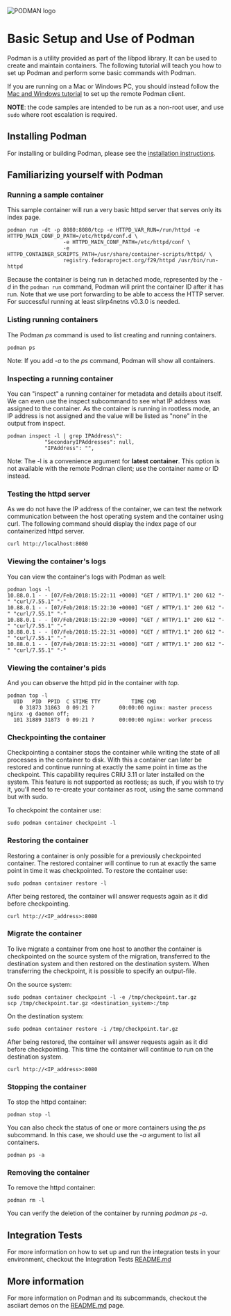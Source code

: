![PODMAN logo](https://raw.githubusercontent.com/containers/common/main/logos/podman-logo-full-vert.png)

# Basic Setup and Use of Podman
Podman is a utility provided as part of the libpod library.  It can be used to create and maintain
containers. The following tutorial will teach you how to set up Podman and perform some basic
commands with Podman.

If you are running on a Mac or Windows PC, you should instead follow the [Mac and Windows tutorial](https://github.com/containers/podman/blob/main/docs/tutorials/mac_win_client.md)
to set up the remote Podman client.

**NOTE**: the code samples are intended to be run as a non-root user, and use `sudo` where
root escalation is required.

## Installing Podman

For installing or building Podman, please see the [installation instructions](https://podman.io/getting-started/installation).

## Familiarizing yourself with Podman

### Running a sample container
This sample container will run a very basic httpd server that serves only its index
page.
```console
podman run -dt -p 8080:8080/tcp -e HTTPD_VAR_RUN=/run/httpd -e HTTPD_MAIN_CONF_D_PATH=/etc/httpd/conf.d \
                  -e HTTPD_MAIN_CONF_PATH=/etc/httpd/conf \
                  -e HTTPD_CONTAINER_SCRIPTS_PATH=/usr/share/container-scripts/httpd/ \
                  registry.fedoraproject.org/f29/httpd /usr/bin/run-httpd
```
Because the container is being run in detached mode, represented by the *-d* in the `podman run` command, Podman
will print the container ID after it has run. Note that we use port forwarding to be able to
access the HTTP server. For successful running at least slirp4netns v0.3.0 is needed.

### Listing running containers
The Podman *ps* command is used to list creating and running containers.
```console
podman ps
```

Note: If you add *-a* to the *ps* command, Podman will show all containers.
### Inspecting a running container
You can "inspect" a running container for metadata and details about itself.  We can even use
the inspect subcommand to see what IP address was assigned to the container. As the container is running in rootless mode, an IP address is not assigned and the value will be listed as "none" in the output from inspect.
```console
podman inspect -l | grep IPAddress\":
            "SecondaryIPAddresses": null,
            "IPAddress": "",
```

Note: The -l is a convenience argument for **latest container**. This option is not available with the remote Podman client; use the container name or ID instead.

### Testing the httpd server
As we do not have the IP address of the container, we can test the network communication between the host
operating system and the container using curl. The following command should display the index page of our
containerized httpd server.
```console
curl http://localhost:8080
```

### Viewing the container's logs
You can view the container's logs with Podman as well:
```console
podman logs -l
10.88.0.1 - - [07/Feb/2018:15:22:11 +0000] "GET / HTTP/1.1" 200 612 "-" "curl/7.55.1" "-"
10.88.0.1 - - [07/Feb/2018:15:22:30 +0000] "GET / HTTP/1.1" 200 612 "-" "curl/7.55.1" "-"
10.88.0.1 - - [07/Feb/2018:15:22:30 +0000] "GET / HTTP/1.1" 200 612 "-" "curl/7.55.1" "-"
10.88.0.1 - - [07/Feb/2018:15:22:31 +0000] "GET / HTTP/1.1" 200 612 "-" "curl/7.55.1" "-"
10.88.0.1 - - [07/Feb/2018:15:22:31 +0000] "GET / HTTP/1.1" 200 612 "-" "curl/7.55.1" "-"
```

### Viewing the container's pids
And you can observe the httpd pid in the container with *top*.
```console
podman top -l
  UID   PID  PPID  C STIME TTY          TIME CMD
    0 31873 31863  0 09:21 ?        00:00:00 nginx: master process nginx -g daemon off;
  101 31889 31873  0 09:21 ?        00:00:00 nginx: worker process
```

### Checkpointing the container
Checkpointing a container stops the container while writing the state of all processes in the container to disk.
With this a container can later be restored and continue running at exactly the same point in time as the
checkpoint. This capability requires CRIU 3.11 or later installed on the system.
This feature is not supported as rootless; as such, if you wish to try it, you'll need to re-create your container as root, using the same command but with sudo.

To checkpoint the container use:
```console
sudo podman container checkpoint -l
```

### Restoring the container
Restoring a container is only possible for a previously checkpointed container. The restored container will
continue to run at exactly the same point in time it was checkpointed.
To restore the container use:
```console
sudo podman container restore -l
```

After being restored, the container will answer requests again as it did before checkpointing.
```console
curl http://<IP_address>:8080
```

### Migrate the container
To live migrate a container from one host to another the container is checkpointed on the source
system of the migration, transferred to the destination system and then restored on the destination
system. When transferring the checkpoint, it is possible to specify an output-file.

On the source system:
```console
sudo podman container checkpoint -l -e /tmp/checkpoint.tar.gz
scp /tmp/checkpoint.tar.gz <destination_system>:/tmp
```

On the destination system:
```console
sudo podman container restore -i /tmp/checkpoint.tar.gz
```

After being restored, the container will answer requests again as it did before checkpointing. This
time the container will continue to run on the destination system.
```console
curl http://<IP_address>:8080
```

### Stopping the container
To stop the httpd container:
```console
podman stop -l
```
You can also check the status of one or more containers using the *ps* subcommand. In this case, we should
use the *-a* argument to list all containers.
```console
podman ps -a
```

### Removing the container
To remove the httpd container:
```console
podman rm -l
```
You can verify the deletion of the container by running *podman ps -a*.

## Integration Tests
For more information on how to set up and run the integration tests in your environment, checkout the Integration Tests [README.md](../../test/README.md)

## More information

For more information on Podman and its subcommands, checkout the asciiart demos on the [README.md](../../README.md#commands)
page.
